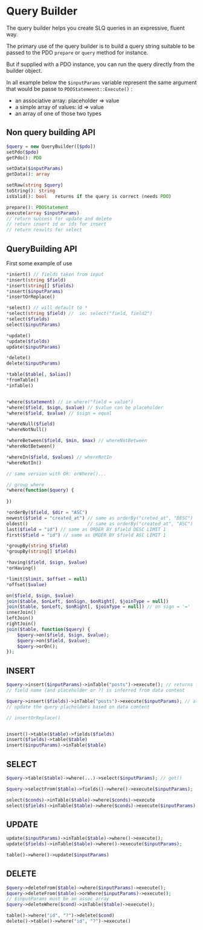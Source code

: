 # Query Builder

The query builder helps you create SLQ queries in an expressive, fluent way.

The primary use of the query builder is to build a query string suitable to be passed to the PDO `prepare` or `query` method for instance.

But if supplied with a PDO instance, you can run the query directly from the builder object.


In all example below the `$inputParams` variable represent the same argument that would be passe to `PDOStatemeent::Execute()` :
- an associative array: placeholder => value
- a simple array of values: id => value 
- an array of one of those two types


## Non query building API

```php
$query = new QueryBuilder([$pdo])
setPdo($pdo)
getPdo(): PDO

setData($inputParams)
getData(): array

setRaw(string $query)
toString(): string
isValid(): bool   returns if the query is correct (needs PDO)

prepare(): PDOStatement
execute(array $inputParams) 
// return success for update and delete
// return insert id or ids for insert
// return results for select
```

## QueryBuilding API

First some example of use

 
```php
*insert() // fields taken from input
*insert(string $field)
*insert(string[] $fields)
*insert($inputParams)
*insertOrReplace()

*select() // will default to *
*select(string $field) //  ie: select("field, field2")
*select($fields)
select($inputParams)

*update()
*update($fields)
update($inputParams)

*delete()
delete($inputParams)

*table($table[, $alias])
*fromTable()
*inTable()


*where($statement) // ie where("field = value")
*where($field, $sign, $value) // $value can be placeholder
*where($field, $value) // $sign = equal

*whereNull($field)
*whereNotNull()

*whereBetween($field, $min, $max) // whereNotBetween
*whereNotBetween()

*whereIn($field, $values) // whereNotIn
*whereNotIn()

// same version with OR: orWhere()...

// group where
*where(function($query) {
    
})

*orderBy($field, $dir = "ASC")
newest($field = "created_at") // same as orderBy("creted_at", "DESC")
oldest()                      // same as orderBy("created_at", "ASC")
last($field = "id") // same as ORDER BY $field DESC LIMIT 1
first($field = "id") // same as ORDER BY $field ASC LIMIT 1

*groupBy(string $field)
*groupBy(string[] $fields)

*having($field, $sign, $value)
*orHaving()

*limit($limit, $offset = null)
*offset($value)

on($field, $sign, $value)
join($table, $onLeft, $onSign, $onRight[, $joinType = null])
join($table, $onLeft, $onRight[, $joinType = null]) // on sign = '='
innerJoin()
leftJoin()
rightJoin()
join($table, function($query) {
    $query->on($field, $sign, $value);
    $query->on($field, $value);
    $query->orOn();
});

```



## INSERT

```php
$query->insert($inputParams)->inTable("posts")->execute(); // returns false on error, or the last inserted id
// field name (and placeholder or ?) is inferred from data content

$query->insert($fields)->inTable("posts")->execute($inputParams); // allows data to be non associative
// update the query placholders based on data content 

// insertOrReplace()


insert()->table($table)->fields($fields)
insert($fields)->table($table)
insert($inputParams)->inTable($table)
```

## SELECT

```php
$query->table($table)->where(...)->select($inputParams); // get()

$query->selectFrom($table)->fields()->where()->execute($inputParams);

select($conds)->inTable($table)->where($conds)->execute
select($fields)->inTable($table)->where($conds)->execute($inputParams)
```

## UPDATE

```php
update($inputParams)->inTable($table)->where()->execute();
update($fields)->inTable($table)->where()->execute($inputParams);

table()->where()->update($inputParams)
```

## DELETE

```php
$query->deleteFrom($table)->where($inputParams)->execute();
$query->deleteFrom($table)->orWhere($inputParams)->execute();
// $inputParams must be an assoc array
$query->deleteWhere($cond)->inTable($table)->execute();

table()->where("id", "?")->delete($cond)
delete()->table()->where("id", "?")->execute()
```


